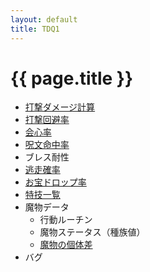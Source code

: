 ```yaml
---
layout: default
title: TDQ1
---
```


# {{ page.title }}

* [打撃ダメージ計算](damage)
* [打撃回避率](avoid)
* [会心率](critical)
* [呪文命中率](spell_hit_rate)
* ブレス耐性
* [逃走確率](escape)
* [お宝ドロップ率](drop)
* [特技一覧](skill_id)
* 魔物データ
	* 行動ルーチン
	* 魔物ステータス（種族値）
	* [魔物の個体差](individual)
* バグ


